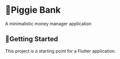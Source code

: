 # 🏦Piggie Bank

A minimalistic money manager application

## 🚀Getting Started

This project is a starting point for a Flutter application.
